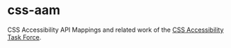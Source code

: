 # css-aam
CSS Accessibility API Mappings and related work of the [CSS Accessibility Task Force](https://www.w3.org/WAI/APA/task-forces/css-a11y/).
